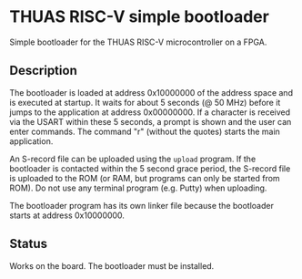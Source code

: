 # THUAS RISC-V simple bootloader

Simple bootloader for the THUAS RISC-V microcontroller
on a FPGA.

## Description

The bootloader is loaded at address 0x10000000 of the
address space and is executed at startup. It waits for
about 5 seconds (@ 50 MHz) before it jumps to the
application at address 0x00000000. If a character is
received via the USART within these 5 seconds, a
prompt is shown and the user can enter commands. The
command "r" (without the quotes) starts the main
application.

An S-record file can be uploaded using the `upload`
program. If the bootloader is contacted within the
5 second grace period, the S-record file is uploaded
to the ROM (or RAM, but programs can only be started
from ROM). Do not use any terminal program (e.g. Putty)
when uploading.

The bootloader program has its own linker file because
the bootloader starts at address 0x10000000.

## Status

Works on the board. The bootloader must be installed.
